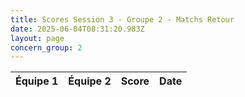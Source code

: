 ```yaml
---
title: Scores Session 3 - Groupe 2 - Matchs Retour
date: 2025-06-04T08:31:20.983Z
layout: page
concern_group: 2
---
```




| Équipe 1 | Équipe 2 | Score | Date |
|----------|----------|-------|------|

